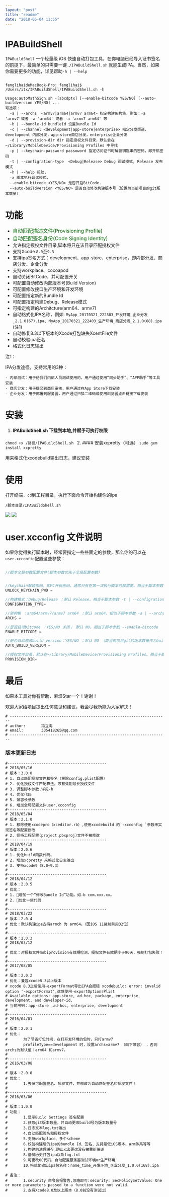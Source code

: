 ```yaml
---
layout: "post"
title: "readme"
date: "2018-05-04 11:55"
---
```

IPABuildShell
==

`IPABuildShell` 一个轻量级 iOS 快速自动打包工具，在你电脑已经导入证书签名的前提下，最简单的只需要一键`./IPABuildShell.sh` 就能生成IPA。当然，如果你需要更多的功能，详见帮助`-h | --help`

```

fenglihaideMacBook-Pro: fenglihai$ /Users/itx/IPABuildShell/IPABuildShell.sh -h

Usage:autoMathSign.sh -[abcdptx] [--enable-bitcode YES/NO] [--auto-buildversion YES/NO] ...
可选项：
  -a | --archs 	<armv7|arm64|armv7 arm64> 指定构建架构集，例如：-a 'armv7'或者 -a 'arm64' 或者 -a 'armv7 arm64' 等
  -b | --bundle-id bundleId 设置Bundle Id
  -c | --channel <development|app-store|enterprise> 指定分发渠道，development 内部分发，app-store商店分发，enterprise企业分发
  -d | --provision-dir dir 指定授权文件目录，默认会在~/Library/MobileDevice/Provisioning Profiles 中寻找
  -p | --keychain-password passoword 指定访问证书时解锁钥匙串的密码，即开机密码
  -t | --configration-type  <Debug|Release> Debug 调试模式, Release 发布模式
  -h | --help 帮助.
  -x 脚本执行调试模式.
  --enable-bitcode <YES/NO> 是否开启BitCode.
  --auto-buildversion <YES/NO> 是否自动修改构建版本号（设置为当前项目的git版本数量）
```

功能
==

- <font color=#006400 size=3>自动匹配描述文件(Provisioning Profile)</font>
- <font color=#006400 size=3>自动匹配签名身份(Code Signing Identity)</font>
- 允许指定授权文件目录,脚本将只在该目录匹配授权文件
- 支持Xcode `8.0`至`9.3`
- 支持ipa签名方式：development、app-store、enterprise，即内部分发、商店分发、企业分发
- 支持workplace、cocoapod
- 自动关闭BitCode，并可配置开关
- 可配置自动修改内部版本号(Build Version)
- 可配置修改接口生产环境和开发环境
- 可配置指定新的Bundle Id
- 可配置指定构建Debug、Release模式
- 可指定构建的Architcture(arm64、armv7)
- 自动格式化IPA名称，例如: `MyApp_20170321_222303_开发环境_企业分发_2.1.0(67).ipa`、`MyApp_20170321_222403_生产环境_商店分发_2.1.0(68).ipa` (注1)
- 自动修复8.3以下版本的Xcode打包缺失XcentFile文件
- 自动校验ipa签名
- 格式化日志输出



注1：

 IPA分发途径，支持常用的3种：

    - 内部测试：用于给我们内部人员测试使用的，用户通过使用“同步助手”、“APP助手”等工具安装
    - 商店分发：用于提交到商店审核，用户通过在App Store下载安装
    - 企业分发：用于部署到服务器，用户通过扫描二维码或使用浏览器点击链接下载安装

安装
==

1. #### IPABuildShell.sh 下载到本地,并赋予可执行权限
  `chmod +x /路径/IPABuildShell.sh `
2. #### 安装xcpretty（可选）
  `sudo gem install xcpretty`

  用来格式化xcodebuild输出日志，建议安装


使用
==





  打开终端，`cd`到工程目录，执行下面命令开始构建你的ipa

  ```
  /脚本目录/IPABuildShell.sh
  ```
![](http://ozhqm0ga1.bkt.clouddn.com/8199e1d7a213105433b557c291876294.png)
![](http://ozhqm0ga1.bkt.clouddn.com/9dbfcf031faca442f1dcc30d1790cbb8.png)



user.xcconfig 文件说明
==

如果你觉得执行脚本时，经常要指定一些些固定的参数，那么你的可以在`user.xcconfig`配置这些参数：
```c++

//脚本全局参数配置文件(脚本参数优先于全局配置参数)


//keychain解锁密码，即PC开机密码。通常只有在第一次执行脚本时候需要。相当于脚本参数 -p | --keychain-password  
UNLOCK_KEYCHAIN_PWD =

//构建模式：Debug/Release ；默认 Release。相当于脚本参数 -t | --configration-type
CONFIGRATION_TYPE=

//架构集 ：arm64/armv7/armv7 arm64 ；默认 arm64。相当于脚本参数 -a | --archs
ARCHS =

//是否启动bitcode ：YES/NO 关闭； 默认 NO。相当于脚本参数 --enable-bitcode
ENABLE_BITCODE =

//是否自动修改build version：YES/NO ；默认 NO （取当前项目git的版本数量作为build version ）。相当于脚本参数 --auto-buildversion
AUTO_BUILD_VERSION =

//授权文件目录，默认在~/Library/MobileDevice/Provisioning Profiles。相当于脚本参数 -d | --provision-dir
PROVISION_DIR=


```

最后
==
如果本工具对你有帮助，麻烦Star一个！谢谢！

欢迎大家给项目提出任何意见和建议，我会尽我所能为大家解决！
```
# ----------------------------------------------------------------------
# author:       冯立海
# email:        335418265@qq.com
# ----------------------------------------------------------------------
```



### 版本更新日志

```
#--------------------------------------------
# 2018/05/16
# 版本：3.0.0
# 1. 自动匹配授权文件和签名（移除config.plist配置）
# 2. 优化授权文件匹配算法，取有效期最长授权文件
# 3. 调整脚本参数,详见-h
# 4. 优化代码
# 5. 兼容长参数
# 6. 增加全局配置文件user.xcconfig
#--------------------------------------------
# 2018/05/04
# 版本：2.1.0
# 1. 移除使用xcodepro（xceditor.rb）,使用xcodebuild 的`-xcconfig `参数来实现签名等配置修改
# 2. 保持工程配置(project.pbxproj)文件不被修改
#--------------------------------------------
# 2018/04/19
# 版本：2.0.6
# 1. 优化build函数代码。
# 2. 增加xcpretty 来格式化日志输出
# 3. 支持xcode9（8.0~9.3）
#
#--------------------------------------------
# 2018/04/12
# 版本：2.0.5
# 优化：
# 1. 增加一个“修改Bundle Id”功能。如-b com.xxx.xx。
# 2. 优化一些代码
#
#--------------------------------------------
# 2018/03/22
# 版本：2.0.4
# 优化：默认构建ipa支持armch 为 arm64。（因iOS 11强制禁用32位）
#
#--------------------------------------------
# 版本：2.0.3
# 2018/03/12
#
# 优化：对授权文件mobiprovision有效期检测，授权文件有效期小于90天，强制打包失败！
#
#--------------------------------------------
# 2017/08/05
#
# 版本：2.0.2
# 优化：兼容xcode8.3以上版本
# xcode 8.3之后使用-exportFormat导出IPA会报错 xcodebuild: error: invalid option '-exportFormat',改成使用-exportOptionsPlist
# Available options: app-store, ad-hoc, package, enterprise, development, and developer-id.
# 当前用到：app-store ,ad-hoc, enterprise, development
#
#--------------------------------------------
# 2016/04/01
#
# 版本：2.0.1
# 优化：
#		为了节省打包时间，在打开发环境的包时，只打armv7
#		profileType==development 时，设置archs=armv7 （向下兼容） ，否则archs为默认值：arm64 和armv7。
#
#--------------------------------------------
# 2016/03/08
#
# 版本：2.0.0
# 优化：
#		1.去掉可配置签名、授权文件，并修改为自动匹配签名和授权文件！
#
#--------------------------------------------
# 2016/03/06
#
# 版本：1.0.0
# 功能：
#		1.显示Build Settings 签名配置
#		2.获取git版本数量，并自动更改build号为版本数量号
#		3.日志文本log.txt输出
#		4.自动匹配签名和授权文件
#		5.支持workplace、多个scheme
#		6.校验构建后的ipa的bundle Id、签名、支持最低iOS版本、arm体系等等
#		7.构建前清理缓存,防止xib更改没有被重新编译
#		8.备份历史打包ipa以及log.txt
#		9.可更改OC代码，自动配置服务器测试环境or生产环境
#		10.格式化输出ipa包名称：name_time_开发环境_企业分发_1.0.0(168).ipa

# 备注：
#		1.security 命令会报警告,忽略即可:security: SecPolicySetValue: One or more parameters passed to a function were not valid.
#		2.支持Xcode8.0及以上版本（8.0前没有测试过）


```
